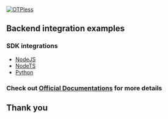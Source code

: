 [![OTPless](https://d1j61bbz9a40n6.cloudfront.net/website/home/v4/logo/white_logo.svg)](https://otpless.com/)

## Backend integration examples

### SDK integrations
- [NodeJS](./nodeJS/)
- [NodeTS](./nodeTS/)
- [Python](./python/)

 ### Check out [Official Documentations](https://otpless.com/platforms/home) for more details

## Thank you
